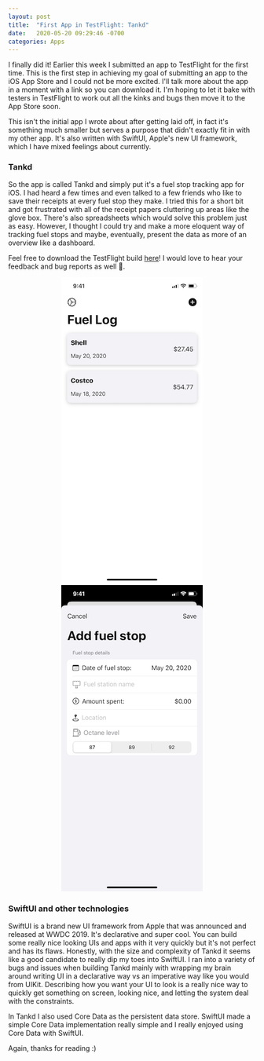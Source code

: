 ```yaml
---
layout: post
title:  "First App in TestFlight: Tankd"
date:   2020-05-20 09:29:46 -0700
categories: Apps
---
```


I finally did it! Earlier this week I submitted an app to TestFlight for the first time. This is the first step in achieving my goal of submitting an app to the iOS App Store and I could not be more excited. I'll talk more about the app in a moment with a link so you can download it. I'm hoping to let it bake with testers in TestFlight to work out all the kinks and bugs then move it to the App Store soon.

This isn't the initial app I wrote about after getting laid off, in fact it's something much smaller but serves a purpose that didn't exactly fit in with my other app. It's also written with SwiftUI, Apple's new UI framework, which I have mixed feelings about currently.

### Tankd
So the app is called Tankd and simply put it's a fuel stop tracking app for iOS. I had heard a few times and even talked to a few friends who like to save their receipts at every fuel stop they make. I tried this for a short bit and got frustrated with all of the receipt papers cluttering up areas like the glove box. There's also spreadsheets which would solve this problem just as easy. However, I thought I could try and make a more eloquent way of tracking fuel stops and maybe, eventually, present the data as more of an overview like a dashboard.

Feel free to download the TestFlight build [here](https://testflight.apple.com/join/XCcpPOnr)! I would love to hear your feedback and bug reports as well 🐞.



<p align="center">
<img src="/images/root.jpg">
<img src="/images/add_fuel_stop.jpg">
</p>

### SwiftUI and other technologies
SwiftUI is a brand new UI framework from Apple that was announced and released at WWDC 2019. It's declarative and super cool. You can build some really nice looking UIs and apps with it very quickly but it's not perfect and has its flaws. Honestly, with the size and complexity of Tankd it seems like a good candidate to really dip my toes into SwiftUI. I ran into a variety of bugs and issues when building Tankd mainly with wrapping my brain around writing UI in a declarative way vs an imperative way like you would from UIKit. Describing how you want your UI to look is a really nice way to quickly get something on screen, looking nice, and letting the system deal with the constraints.

In Tankd I also used Core Data as the persistent data store. SwiftUI made a simple Core Data implementation really simple and I really enjoyed using Core Data with SwiftUI.


Again, thanks for reading :)


[jekyll-docs]: https://jekyllrb.com/docs/home
[jekyll-gh]:   https://github.com/jekyll/jekyll
[jekyll-talk]: https://talk.jekyllrb.com/
